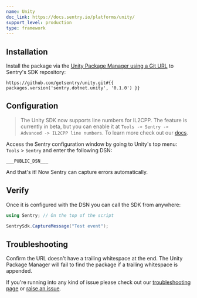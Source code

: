 ```yaml
---
name: Unity
doc_link: https://docs.sentry.io/platforms/unity/
support_level: production
type: framework
---
```


## Installation

Install the package via the [Unity Package Manager using a Git URL](https://docs.unity3d.com/Manual/upm-ui-giturl.html) to Sentry's SDK repository:

```
https://github.com/getsentry/unity.git#{{ packages.version('sentry.dotnet.unity', '0.1.0') }}
```

## Configuration

> The Unity SDK now supports line numbers for IL2CPP. The feature is currently in beta, but you can enable it at `Tools -> Sentry -> Advanced -> IL2CPP line numbers`. To learn more check out our [docs](https://docs.sentry.io/platforms/unity/configuration/il2cpp/).

Access the Sentry configuration window by going to Unity's top menu: `Tools` > `Sentry` and enter the following DSN:

```
___PUBLIC_DSN___
```

And that's it! Now Sentry can capture errors automatically.

## Verify

Once it is configured with the DSN you can call the SDK from anywhere:

```csharp
using Sentry; // On the top of the script

SentrySdk.CaptureMessage("Test event");
```

## Troubleshooting

Confirm the URL doesn't have a trailing whitespace at the end. The Unity Package Manager will fail to find the package if a trailing whitespace is appended.

If you're running into any kind of issue please check out our [troubleshooting page](https://docs.sentry.io/platforms/unity/troubleshooting/) or [raise an issue](https://github.com/getsentry/sentry-unity/issues/new?assignees=&labels=Platform%3A+Unity%2CType%3A+Bug&template=bug.md).
